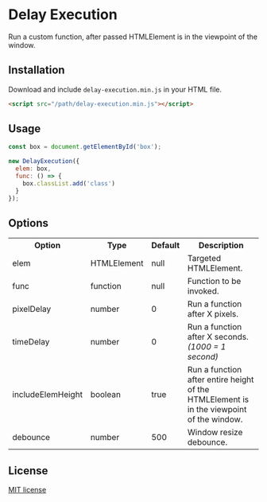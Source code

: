 # Delay Execution
Run a custom function, after passed HTMLElement is in the viewpoint of the window.

## Installation
Download and include `delay-execution.min.js` in your HTML file.

```html
<script src="/path/delay-execution.min.js"></script>
```

## Usage
```js
const box = document.getElementById('box');

new DelayExecution({ 
  elem: box,
  func: () => {
    box.classList.add('class')
  }
});
```

## Options
<table>
  <tr>
    <th>Option</th>
    <th>Type</th>
    <th>Default</th>
    <th>Description</th>
  </tr>
  <tr>
    <td>elem</td>
    <td>HTMLElement</td>
    <td>null</td>
    <td>Targeted HTMLElement.</td>
  </tr>
  <tr>
    <td>func</td>
    <td>function</td>
    <td>null</td>
    <td>Function to be invoked.</td>
  </tr>
  <tr>
    <td>pixelDelay</td>
    <td>number</td>
    <td>0</td>
    <td>Run a function after X pixels.</td>
  </tr>
  <tr>
    <td>timeDelay</td>
    <td>number</td>
    <td>0</td>
    <td>Run a function after X seconds. <i>(1000 = 1 second)</i></td>
  </tr>
  <tr>
    <td>includeElemHeight</td>
    <td>boolean</td>
    <td>true</td>
    <td>Run a function after entire height of the HTMLElement is in the viewpoint of the window.</td>
  </tr>
  <tr>
    <td>debounce</td>
    <td>number</td>
    <td>500</td>
    <td>Window resize debounce.</td>
  </tr>
</table>

## License
[MIT license](http://www.opensource.org/licenses/MIT)